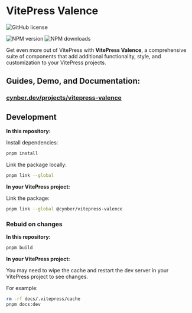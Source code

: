 # VitePress Valence

![GitHub license](https://img.shields.io/github/license/cynber/vitepress-valence)
<!-- [![GitHub release](https://img.shields.io/github/v/release/cynber/vitepress-valence)]
[![GitHub issues](https://img.shields.io/github/issues/cynber/vitepress-valence)]
[![GitHub pull requests](https://img.shields.io/github/issues-pr/cynber/vitepress-valence)]
[![GitHub contributors](https://img.shields.io/github/contributors/cynber/vitepress-valence)]
[![GitHub forks](https://img.shields.io/github/forks/cynber/vitepress-valence)]
[![GitHub stars](https://img.shields.io/github/stars/cynber/vitepress-valence)] -->
![NPM version](https://img.shields.io/npm/v/@cynber/vitepress-valence)
![NPM downloads](https://img.shields.io/npm/dt/@cynber/vitepress-valence)


Get even more out of VitePress with **VitePress Valence**, a comprehensive suite of components that add additional functionality, style, and customization to your VitePress projects.

## Guides, Demo, and Documentation:
### [cynber.dev/projects/vitepress-valence](https://cynber.dev/projects/vitepress-valence/)

## Development

**In this repository:**

Install dependencies:

```bash
pnpm install
```

Link the package locally:

```bash
pnpm link --global
```

**In your VitePress project:**

Link the package:

```bash
pnpm link --global @cynber/vitepress-valence
```

### Rebuid on changes

**In this repository:**

```bash
pnpm build
```

**In your VitePress project:**

You may need to wipe the cache and restart the dev server in your VitePress project to see changes.

For example:

```bash
rm -rf docs/.vitepress/cache
pnpm docs:dev
```
